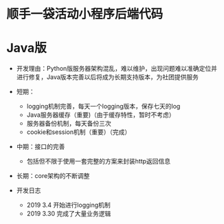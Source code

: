 # 顺手一袋活动小程序后端代码

#  Java版

* 开发理由：Python版服务器架构混乱，难以维护，出现问题难以准确定位并进行修复，Java版本完善以后将成为长期支持版本，为社团提供服务
* 短期：
  * logging机制完善，每天一个logging版本，保存七天的log
  * Java服务器缓存（重要)（由于缓存特性，暂时不考虑）
  * 服务器备份机制，每天备份三次
  * cookie和session机制（重要）（完成）
* 中期：接口的完善
  * 包括但不限于使用一套完整的方案来封装http返回信息
* 长期：core架构的不断调整

* 开发日志
  * 2019 3.4 开始进行logging机制
  * 2019 3.30 完成了大量业务逻辑